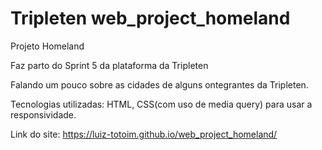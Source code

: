 # Tripleten web_project_homeland

Projeto Homeland

Faz parto do Sprint 5 da plataforma da Tripleten

Falando um pouco sobre as cidades de alguns ontegrantes da Tripleten.

Tecnologias utilizadas: HTML, CSS(com uso de media query) para usar a responsividade.

Link do site: https://luiz-totoim.github.io/web_project_homeland/
